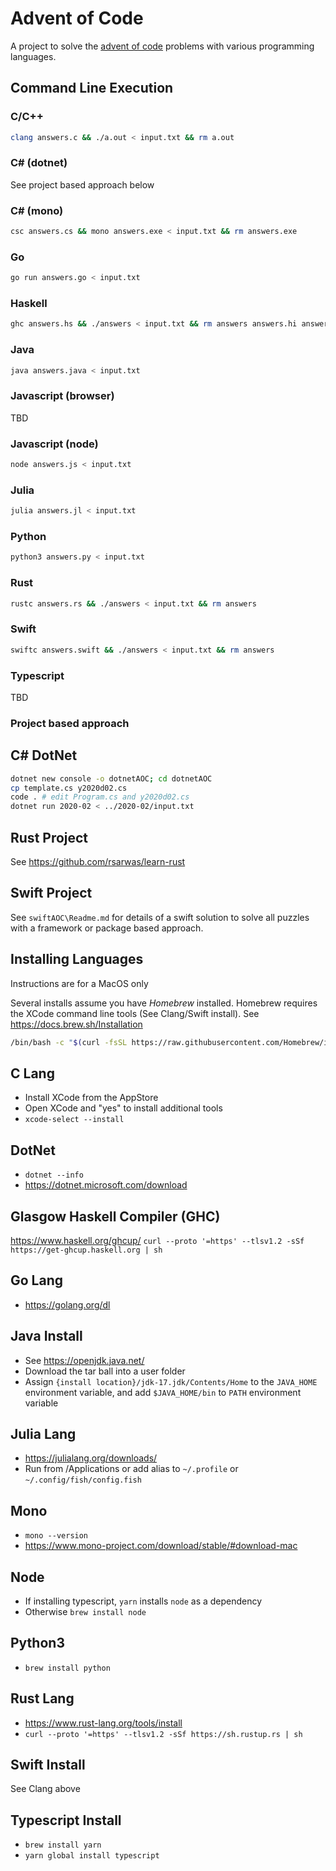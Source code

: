 # Advent of Code

A project to solve the
[advent of code](https://adventofcode.com)
problems with various programming languages.

## Command Line Execution

### C/C++

```sh
clang answers.c && ./a.out < input.txt && rm a.out
```

### C# (dotnet)

See project based approach below

### C# (mono)

```sh
csc answers.cs && mono answers.exe < input.txt && rm answers.exe
```

### Go

```sh
go run answers.go < input.txt
```

### Haskell

```sh
ghc answers.hs && ./answers < input.txt && rm answers answers.hi answers.o
```

### Java

```sh
java answers.java < input.txt
```

### Javascript (browser)

TBD

### Javascript (node)

```sh
node answers.js < input.txt
```

### Julia

```sh
julia answers.jl < input.txt
```

### Python

```sh
python3 answers.py < input.txt
```

### Rust

```sh
rustc answers.rs && ./answers < input.txt && rm answers
```

### Swift

```sh
swiftc answers.swift && ./answers < input.txt && rm answers
```

### Typescript

TBD

### Project based approach

## C# DotNet

```sh
dotnet new console -o dotnetAOC; cd dotnetAOC
cp template.cs y2020d02.cs
code . # edit Program.cs and y2020d02.cs
dotnet run 2020-02 < ../2020-02/input.txt
```

## Rust Project

See <https://github.com/rsarwas/learn-rust>

## Swift Project

See `swiftAOC\Readme.md` for details of a swift solution to solve all puzzles
with a framework or package based approach.

## Installing Languages

Instructions are for a MacOS only

Several installs assume you have _Homebrew_ installed.
Homebrew requires the XCode command line tools (See Clang/Swift install).
See <https://docs.brew.sh/Installation>

```sh
/bin/bash -c "$(curl -fsSL https://raw.githubusercontent.com/Homebrew/install/HEAD/install.sh)"
```

## C Lang

* Install XCode from the AppStore
* Open XCode and "yes" to install additional tools
* `xcode-select --install`

## DotNet

* `dotnet --info`
* <https://dotnet.microsoft.com/download>

## Glasgow Haskell Compiler (GHC)

<https://www.haskell.org/ghcup/>
`curl --proto '=https' --tlsv1.2 -sSf https://get-ghcup.haskell.org | sh`

## Go Lang

* <https://golang.org/dl>

## Java Install

* See <https://openjdk.java.net/>
* Download the tar ball into a user folder
* Assign `{install location}/jdk-17.jdk/Contents/Home` to the `JAVA_HOME`
  environment variable, and add `$JAVA_HOME/bin` to `PATH` environment variable

## Julia Lang

* <https://julialang.org/downloads/>
* Run from /Applications or add alias to `~/.profile` or `~/.config/fish/config.fish`

## Mono

* `mono --version`
* <https://www.mono-project.com/download/stable/#download-mac>

## Node

* If installing typescript, `yarn` installs `node` as a dependency
* Otherwise `brew install node`

## Python3

* `brew install python`

## Rust Lang

* <https://www.rust-lang.org/tools/install>
* `curl --proto '=https' --tlsv1.2 -sSf https://sh.rustup.rs | sh`

## Swift Install

See Clang above

## Typescript Install

* `brew install yarn`
* `yarn global install typescript`
